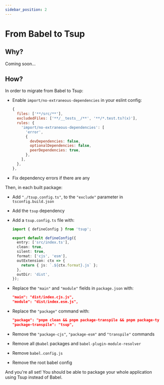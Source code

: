 ```yaml
---
sidebar_position: 2
---
```


# From Babel to Tsup

## Why?

Coming soon...

## How?

In order to migrate from Babel to Tsup:

- Enable `import/no-extraneous-dependencies` in your eslint config:
  ```js
  {
    files: ['**/src/**'],
    excludedFiles: ['**/__tests__/**', '**/*.test.ts?(x)'],
    rules: {
      'import/no-extraneous-dependencies': [
        'error',
        {
          devDependencies: false,
          optionalDependencies: false,
          peerDependencies: true,
        },
      ],
    },
  },
  ```
- Fix dependency errors if there are any

Then, in each built package:

- Add `"./tsup.config.ts"`, to the `"exclude"` parameter in `tsconfig.build.json`
- Add the `tsup` dependency
- Add a `tsup.config.ts` file with:

  ```ts
  import { defineConfig } from 'tsup';

  export default defineConfig({
    entry: ['src/index.ts'],
    clean: true,
    silent: true,
    format: ['cjs', 'esm'],
    outExtension: ctx => {
      return { js: `.${ctx.format}.js` };
    },
    outDir: 'dist',
  });
  ```

- Replace the `"main"` and `"module"` fields in `package.json` with:
  ```json
  "main": "dist/index.cjs.js",
  "module": "dist/index.esm.js",
  ```
- Replace the `"package"` command with:
  ```json
  "package": "pnpm clean && pnpm package-transpile && pnpm package-types && pnpm package-types-aliases",
  "package-transpile": "tsup",
  ```
- Remove the `"package-cjs"`, `"package-esm"` and `"transpile"` commands
- Remove all `@babel` packages and `babel-plugin-module-resolver`
- Remove `babel.config.js`
- Remove the root babel config

And you're all set! You should be able to package your whole application using Tsup instead of Babel.
